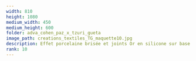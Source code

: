 ```yaml
---
width: 810
height: 1080
medium_width: 450
medium_height: 600
folder: adva_cohen_paz_x_tzuri_gueta
image_path: creations_textiles_TG_maquette10.jpg
description: Effet porcelaine brisée et joints Or en silicone sur base de tulle
rank: 10
---
```

